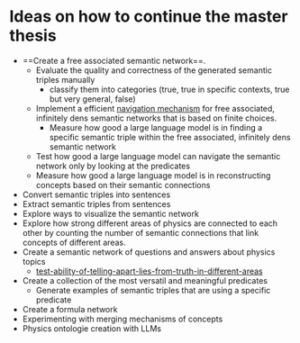 # Ideas on how to continue the master thesis

* ==Create a free associated semantic network==.
	* Evaluate the quality and correctness of the generated semantic triples manually
		* classify them into categories (true, true in specific contexts, true but very general, false)
	* Implement a efficient [navigation mechanism](navigate-infinitely-large-semantic-network-by-choices.md) for free associated, infinitely dens semantic networks that is based on finite choices.
		* Measure how good a large language model is in finding a specific semantic triple within the free associated, infinitely dens semantic network
	* Test how good a large language model can navigate the semantic network only by looking at the predicates
	* Measure how good a large language model is in reconstructing concepts based on their semantic connections
* Convert semantic triples into sentences
* Extract semantic triples from sentences
* Explore ways to visualize the semantic network
* Explore how strong different areas of physics are connected to each other by counting the number of semantic connections that link concepts of different areas.
* Create a semantic network of questions and answers about physics topics
	* [test-ability-of-telling-apart-lies-from-truth-in-different-areas](test-ability-of-telling-apart-lies-from-truth-in-different-areas.md)
* Create a collection of the most versatil and meaningful predicates
	* Generate examples of semantic triples that are using a specific predicate
* Create a formula network
* Experimenting with merging mechanisms of concepts
* Physics ontologie creation with LLMs